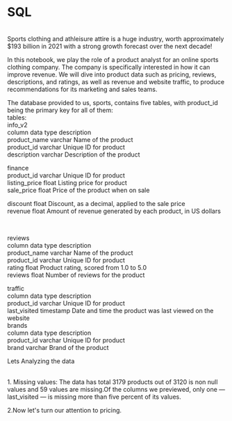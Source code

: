 # SQL
<br>
Sports clothing and athleisure attire is a huge industry, worth approximately $193 billion in 2021 with a strong growth forecast over the next decade!

In this notebook, we play the role of a product analyst for an online sports clothing company. The company is specifically interested in how it can improve revenue. We will dive into product data such as pricing, reviews, descriptions, and ratings, as well as revenue and website traffic, to produce recommendations for its marketing and sales teams.

The database provided to us, sports, contains five tables, with product_id being the primary key for all of them:
<br>
tables:
<br>
info_v2
<br>
column	          data type	      description
<br>
product_name	    varchar	       Name of the product
<br>
product_id	      varchar	       Unique ID for product
<br>
description	       varchar	      Description of the product

finance
<br>
product_id	            varchar	                   Unique ID for product
<br>
listing_price	          float	                     Listing price for product
<br>
sale_price	           float	                     Price of the product when on sale
<br>

discount	              float	                        Discount, as a decimal, applied to the sale price
<br>
revenue               	float	                               Amount of revenue generated by each product, in US dollars

<br>


reviews
<br>
column	        data            type	description
<br>
product_name	     varchar	       Name of the product
<br>
product_id	        varchar	         Unique ID for product
<br>
rating	             float	        Product rating, scored from 1.0 to 5.0
<br>
reviews	float	Number of reviews for the product
<br>

traffic
<br>
column	data type	description
<br>
product_id	varchar	Unique ID for product
<br>
last_visited	timestamp	Date and time the product was last viewed on the website
<br>
brands
<br>
column	data type	description
<br>
product_id	varchar	Unique ID for product
<br>
brand	varchar	Brand of the product
<br>


Lets Analyzing the data 

<br>
1. Missing values: The data has total 3179 products out of 3120 is non null values and 59 values are missing.Of the columns we previewed, only one — last_visited — is missing more than five percent of its values. 
<br>

2.Now let's turn our attention to pricing.







